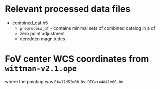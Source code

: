 # Relevant processed data files    
* combined_cat.h5  
  * `preprocess_df` - contains minimal sets of combined catalog in a df
  * zero point adjustment
  * deredden magnitudes 

# FoV center WCS coordinates from `wittman-v2.1.ope`
where the pointing was
`RA=17d52m06.0s DEC=+44d41m00.0m`
